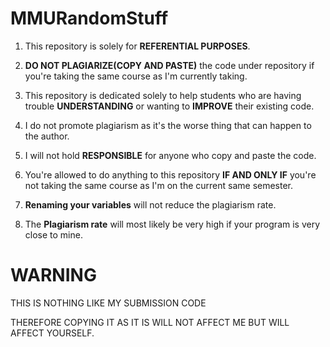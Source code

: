 # MMURandomStuff
1) This repository is solely for **REFERENTIAL PURPOSES**.

2) **DO NOT PLAGIARIZE(COPY AND PASTE)** the code under repository if you're taking the same course as I'm currently taking.

3) This repository is dedicated solely to help students who are having trouble **UNDERSTANDING** or wanting to **IMPROVE** their existing code. 

4) I do not promote plagiarism as it's the worse thing that can happen to the author.

5) I will not hold **RESPONSIBLE** for anyone who copy and paste the code.

6) You're allowed to do anything to this repository **IF AND ONLY IF** you're not taking the same course as I'm on the current same semester.

7) **Renaming your variables** will not reduce the plagiarism rate.

8) The **Plagiarism rate** will most likely be very high if your program is very close to mine.


# WARNING
THIS IS NOTHING LIKE MY SUBMISSION CODE

THEREFORE COPYING IT AS IT IS WILL NOT AFFECT ME BUT WILL AFFECT YOURSELF.

